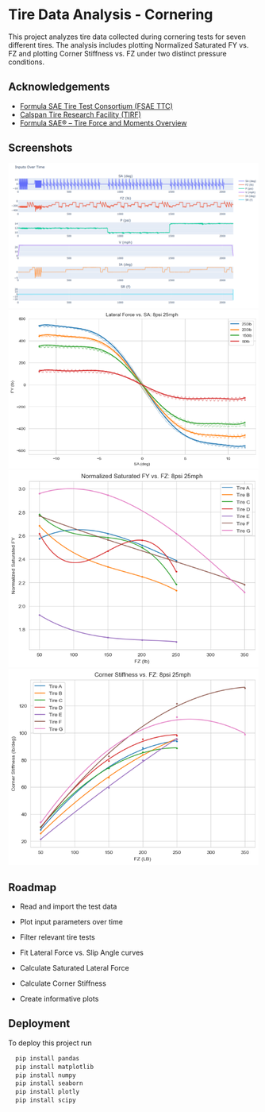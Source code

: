 
# Tire Data Analysis - Cornering

This project analyzes tire data collected during cornering tests for seven different tires. The analysis includes plotting Normalized Saturated FY vs. FZ and plotting Corner Stiffness vs. FZ under two distinct pressure conditions.


## Acknowledgements

 - [Formula SAE Tire Test Consortium (FSAE TTC)](http://www.millikenresearch.com/fsaettc.html)
 - [Calspan Tire Research Facility (TIRF)](https://calspan.com/)
 - [Formula SAE® – Tire Force and Moments Overview](https://www.youtube.com/watch?v=2tIr8pgo4ds)


## Screenshots

![](image/Input%20Parameters%20Over%20Time.png)
![](image/FY%20vs.%20SA.png)
![](image/Normalized%20Saturated%20FY%20vs.%20FZ.png)
![](image/Corner%20Stiffness%20vs.%20FZ.png)


## Roadmap

- Read and import the test data

- Plot input parameters over time

- Filter relevant tire tests

- Fit Lateral Force vs. Slip Angle curves

- Calculate Saturated Lateral Force

- Calculate Corner Stiffness

- Create informative plots


## Deployment

To deploy this project run

```bash
  pip install pandas
  pip install matplotlib
  pip install numpy
  pip install seaborn
  pip install plotly
  pip install scipy
```
